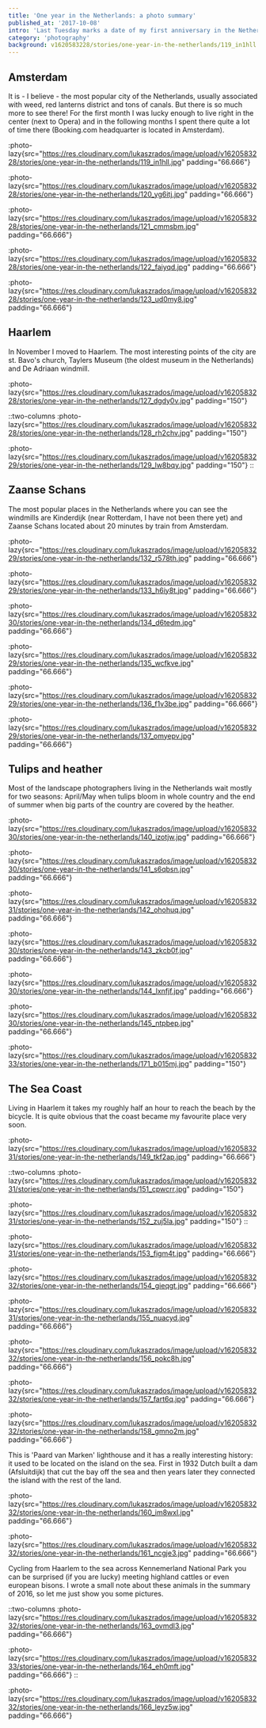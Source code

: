 ```yaml
---
title: 'One year in the Netherlands: a photo summary'
published_at: '2017-10-08'
intro: 'Last Tuesday marks a date of my first anniversary in the Netherlands. I decided to browse my hard drive and find some photos that I can share. I invite you to watch classic frames from the country of Rembrandt: windmills, tulips, canals, but also some less traditional frames.'
category: 'photography'
background: v1620583228/stories/one-year-in-the-netherlands/119_in1hll.jpg
---
```


## Amsterdam

It is - I believe - the most popular city of the Netherlands, usually associated with weed, red lanterns district and tons of canals. But there is so much more to see there! For the first month I was lucky enough to live right in the center (next to Opera) and in the following months I spent there quite a lot of time there (Booking.com headquarter is located in Amsterdam).

:photo-lazy{src="https://res.cloudinary.com/lukaszrados/image/upload/v1620583228/stories/one-year-in-the-netherlands/119_in1hll.jpg" padding="66.666"}

:photo-lazy{src="https://res.cloudinary.com/lukaszrados/image/upload/v1620583228/stories/one-year-in-the-netherlands/120_yg6itj.jpg" padding="66.666"}

:photo-lazy{src="https://res.cloudinary.com/lukaszrados/image/upload/v1620583228/stories/one-year-in-the-netherlands/121_cmmsbm.jpg" padding="66.666"}

:photo-lazy{src="https://res.cloudinary.com/lukaszrados/image/upload/v1620583228/stories/one-year-in-the-netherlands/122_faiyqd.jpg" padding="66.666"}

:photo-lazy{src="https://res.cloudinary.com/lukaszrados/image/upload/v1620583228/stories/one-year-in-the-netherlands/123_ud0my8.jpg" padding="66.666"}

## Haarlem

In November I moved to Haarlem. The most interesting points of the city are st. Bavo's church, Taylers Museum (the oldest museum in the Netherlands) and De Adriaan windmill.

:photo-lazy{src="https://res.cloudinary.com/lukaszrados/image/upload/v1620583228/stories/one-year-in-the-netherlands/127_dgdy0v.jpg" padding="150"}

::two-columns
:photo-lazy{src="https://res.cloudinary.com/lukaszrados/image/upload/v1620583228/stories/one-year-in-the-netherlands/128_rh2chv.jpg" padding="150"}

:photo-lazy{src="https://res.cloudinary.com/lukaszrados/image/upload/v1620583229/stories/one-year-in-the-netherlands/129_lw8bqy.jpg" padding="150"}
::

## Zaanse Schans

The most popular places in the Netherlands where you can see the windmills are Kinderdijk (near Rotterdam, I have not been there yet) and Zaanse Schans located about 20 minutes by train from Amsterdam.

:photo-lazy{src="https://res.cloudinary.com/lukaszrados/image/upload/v1620583229/stories/one-year-in-the-netherlands/132_r578th.jpg" padding="66.666"}

:photo-lazy{src="https://res.cloudinary.com/lukaszrados/image/upload/v1620583229/stories/one-year-in-the-netherlands/133_h6iy8t.jpg" padding="66.666"}

:photo-lazy{src="https://res.cloudinary.com/lukaszrados/image/upload/v1620583230/stories/one-year-in-the-netherlands/134_d6tedm.jpg" padding="66.666"}

:photo-lazy{src="https://res.cloudinary.com/lukaszrados/image/upload/v1620583229/stories/one-year-in-the-netherlands/135_wcfkve.jpg" padding="66.666"}

:photo-lazy{src="https://res.cloudinary.com/lukaszrados/image/upload/v1620583229/stories/one-year-in-the-netherlands/136_f1v3be.jpg" padding="66.666"}

:photo-lazy{src="https://res.cloudinary.com/lukaszrados/image/upload/v1620583229/stories/one-year-in-the-netherlands/137_omyepv.jpg" padding="66.666"}

## Tulips and heather

Most of the landscape photographers living in the Netherlands wait mostly for two seasons: April/May when tulips bloom in whole country and the end of summer when big parts of the country are covered by the heather.

:photo-lazy{src="https://res.cloudinary.com/lukaszrados/image/upload/v1620583230/stories/one-year-in-the-netherlands/140_izotjw.jpg" padding="66.666"}

:photo-lazy{src="https://res.cloudinary.com/lukaszrados/image/upload/v1620583230/stories/one-year-in-the-netherlands/141_s6qbsn.jpg" padding="66.666"}

:photo-lazy{src="https://res.cloudinary.com/lukaszrados/image/upload/v1620583231/stories/one-year-in-the-netherlands/142_ohohuq.jpg" padding="66.666"}

:photo-lazy{src="https://res.cloudinary.com/lukaszrados/image/upload/v1620583230/stories/one-year-in-the-netherlands/143_zkcb0f.jpg" padding="66.666"}

:photo-lazy{src="https://res.cloudinary.com/lukaszrados/image/upload/v1620583230/stories/one-year-in-the-netherlands/144_lxnfjf.jpg" padding="66.666"}

:photo-lazy{src="https://res.cloudinary.com/lukaszrados/image/upload/v1620583230/stories/one-year-in-the-netherlands/145_ntpbep.jpg" padding="66.666"}

:photo-lazy{src="https://res.cloudinary.com/lukaszrados/image/upload/v1620583233/stories/one-year-in-the-netherlands/171_b015mj.jpg" padding="150"}

## The Sea Coast

Living in Haarlem it takes my roughly half an hour to reach the beach by the bicycle. It is quite obvious that the coast became my favourite place very soon.

:photo-lazy{src="https://res.cloudinary.com/lukaszrados/image/upload/v1620583231/stories/one-year-in-the-netherlands/149_tkf2ap.jpg" padding="66.666"}

::two-columns
:photo-lazy{src="https://res.cloudinary.com/lukaszrados/image/upload/v1620583231/stories/one-year-in-the-netherlands/151_cpwcrr.jpg" padding="150"}

:photo-lazy{src="https://res.cloudinary.com/lukaszrados/image/upload/v1620583231/stories/one-year-in-the-netherlands/152_zuj5la.jpg" padding="150"}
::

:photo-lazy{src="https://res.cloudinary.com/lukaszrados/image/upload/v1620583231/stories/one-year-in-the-netherlands/153_figm4t.jpg" padding="66.666"}

:photo-lazy{src="https://res.cloudinary.com/lukaszrados/image/upload/v1620583232/stories/one-year-in-the-netherlands/154_gieqgt.jpg" padding="66.666"}

:photo-lazy{src="https://res.cloudinary.com/lukaszrados/image/upload/v1620583231/stories/one-year-in-the-netherlands/155_nuacyd.jpg" padding="66.666"}

:photo-lazy{src="https://res.cloudinary.com/lukaszrados/image/upload/v1620583232/stories/one-year-in-the-netherlands/156_pokc8h.jpg" padding="66.666"}

:photo-lazy{src="https://res.cloudinary.com/lukaszrados/image/upload/v1620583232/stories/one-year-in-the-netherlands/157_fart6q.jpg" padding="66.666"}

:photo-lazy{src="https://res.cloudinary.com/lukaszrados/image/upload/v1620583232/stories/one-year-in-the-netherlands/158_gmno2m.jpg" padding="66.666"}

This is 'Paard van Marken' lighthouse and it has a really interesting history: it used to be located on the island on the sea. First in 1932 Dutch built a dam (Afsluitdijk) that cut the bay off the sea and then years later they connected the island with the rest of the land.

:photo-lazy{src="https://res.cloudinary.com/lukaszrados/image/upload/v1620583232/stories/one-year-in-the-netherlands/160_im8wxl.jpg" padding="66.666"}

:photo-lazy{src="https://res.cloudinary.com/lukaszrados/image/upload/v1620583232/stories/one-year-in-the-netherlands/161_ncgje3.jpg" padding="66.666"}

Cycling from Haarlem to the sea across Kennemerland National Park you can be surprised (if you are lucky) meeting highland cattles or even european bisons. I wrote a small note about these animals in the summary of 2016, so let me just show you some pictures.

::two-columns
:photo-lazy{src="https://res.cloudinary.com/lukaszrados/image/upload/v1620583232/stories/one-year-in-the-netherlands/163_ovmdl3.jpg" padding="66.666"}

:photo-lazy{src="https://res.cloudinary.com/lukaszrados/image/upload/v1620583233/stories/one-year-in-the-netherlands/164_eh0mft.jpg" padding="66.666"}
::

:photo-lazy{src="https://res.cloudinary.com/lukaszrados/image/upload/v1620583232/stories/one-year-in-the-netherlands/166_leyz5w.jpg" padding="66.666"}
